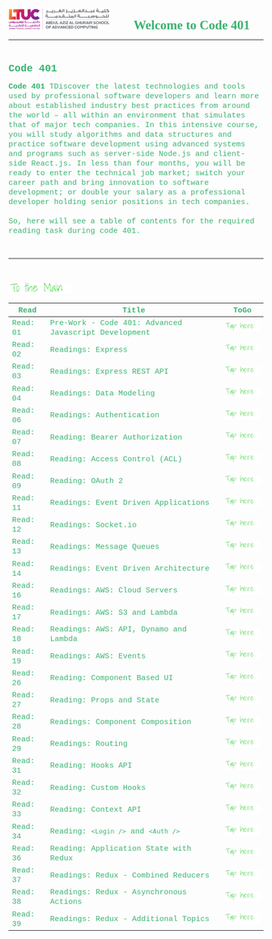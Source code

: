 <img src="../assets/logo.png"
 title="LTUC-Abdul Aziz Al Ghurair School of Advanced Computing" width="200" />  &nbsp;&nbsp;&nbsp;&nbsp;&nbsp;&nbsp;&nbsp;&nbsp;&nbsp;&nbsp; <span style="font-family:Papyrus; font-size:25px;color:rgb(60, 179, 113)">**Welcome to Code 401**</span>

---
<br>

<span style="font-family:Courier New; font-size:20px;color:rgb(60, 179, 113)"> **Code 401** </span>

<span style="font-family:Courier New; font-size:15px;color:rgb(60, 179, 113)">**Code 401**  TDiscover the latest technologies and tools used by professional software developers and learn more about established industry best practices from around the world – all within an environment that simulates that of major tech companies. In this intensive course, you will study algorithms and data structures and practice software development using advanced systems and programs such as server-side Node.js and client-side React.js. In less than four months, you will be ready to enter the technical job market; switch your career path and bring innovation to software development; or double your salary as a professional developer holding senior positions in tech companies.<br><br>
So, here will see a table of contents for the required reading task during code 401.</span>
<br>

<br>

---
<br>

[<img src="assets/main.gif">](README)
<br>

| <span style="font-family:Courier New; font-size:15px;color:rgb(60, 179, 113)"> **Read** </span> |  <span style="font-family:Courier New; font-size:15px;color:rgb(60, 179, 113)"> **Title** </span>  |   <span style="font-family:Courier New; font-size:15px;color:rgb(60, 179, 113)"> **ToGo** </span>  |
| ----------- | ----------- | ----------- |
| <span style="font-family:Courier New; font-size:15px;color:rgb(60, 179, 113)"> Read: 01 </span>      | <span style="font-family:Courier New; font-size:15px;color:rgb(60, 179, 113)">Pre-Work - Code 401: Advanced Javascript Development</span>       |[<img src="assets/taphere.gif">](class-01)|
| <span style="font-family:Courier New; font-size:15px;color:rgb(60, 179, 113)"> Read: 02 </span>      | <span style="font-family:Courier New; font-size:15px;color:rgb(60, 179, 113)">Readings: Express</span>       |[<img src="assets/taphere.gif">](class-02)|
| <span style="font-family:Courier New; font-size:15px;color:rgb(60, 179, 113)"> Read: 03 </span>      | <span style="font-family:Courier New; font-size:15px;color:rgb(60, 179, 113)">Readings: Express REST API</span>       |[<img src="assets/taphere.gif">](class-03)|
| <span style="font-family:Courier New; font-size:15px;color:rgb(60, 179, 113)"> Read: 04 </span>      | <span style="font-family:Courier New; font-size:15px;color:rgb(60, 179, 113)">Readings: Data Modeling</span>       |[<img src="assets/taphere.gif">](class-04)|
| <span style="font-family:Courier New; font-size:15px;color:rgb(60, 179, 113)"> Read: 06 </span>      | <span style="font-family:Courier New; font-size:15px;color:rgb(60, 179, 113)">Readings: Authentication</span>       |[<img src="assets/taphere.gif">](class-06)|
| <span style="font-family:Courier New; font-size:15px;color:rgb(60, 179, 113)"> Read: 07 </span>      | <span style="font-family:Courier New; font-size:15px;color:rgb(60, 179, 113)">Reading: Bearer Authorization</span>       |[<img src="assets/taphere.gif">](class-07)|
| <span style="font-family:Courier New; font-size:15px;color:rgb(60, 179, 113)"> Read: 08 </span>      | <span style="font-family:Courier New; font-size:15px;color:rgb(60, 179, 113)">Reading: Access Control (ACL)</span>       |[<img src="assets/taphere.gif">](class-08)|
| <span style="font-family:Courier New; font-size:15px;color:rgb(60, 179, 113)"> Read: 09 </span>      | <span style="font-family:Courier New; font-size:15px;color:rgb(60, 179, 113)">Reading: OAuth 2</span>       |[<img src="assets/taphere.gif">](class-09)|
| <span style="font-family:Courier New; font-size:15px;color:rgb(60, 179, 113)"> Read: 11 </span>      | <span style="font-family:Courier New; font-size:15px;color:rgb(60, 179, 113)">Readings: Event Driven Applications</span>       |[<img src="assets/taphere.gif">](class-11)|
| <span style="font-family:Courier New; font-size:15px;color:rgb(60, 179, 113)"> Read: 12 </span>      | <span style="font-family:Courier New; font-size:15px;color:rgb(60, 179, 113)">Readings: Socket.io</span>       |[<img src="assets/taphere.gif">](class-12)|
| <span style="font-family:Courier New; font-size:15px;color:rgb(60, 179, 113)"> Read: 13 </span>      | <span style="font-family:Courier New; font-size:15px;color:rgb(60, 179, 113)">Readings: Message Queues</span>       |[<img src="assets/taphere.gif">](class-13)|
| <span style="font-family:Courier New; font-size:15px;color:rgb(60, 179, 113)"> Read: 14 </span>      | <span style="font-family:Courier New; font-size:15px;color:rgb(60, 179, 113)">Readings: Event Driven Architecture</span>       |[<img src="assets/taphere.gif">](class-14)|
| <span style="font-family:Courier New; font-size:15px;color:rgb(60, 179, 113)"> Read: 16 </span>      | <span style="font-family:Courier New; font-size:15px;color:rgb(60, 179, 113)">Readings: AWS: Cloud Servers</span>       |[<img src="assets/taphere.gif">](class-16)|
| <span style="font-family:Courier New; font-size:15px;color:rgb(60, 179, 113)"> Read: 17 </span>      | <span style="font-family:Courier New; font-size:15px;color:rgb(60, 179, 113)">Readings: AWS: S3 and Lambda</span>       |[<img src="assets/taphere.gif">](class-17)|
| <span style="font-family:Courier New; font-size:15px;color:rgb(60, 179, 113)"> Read: 18 </span>      | <span style="font-family:Courier New; font-size:15px;color:rgb(60, 179, 113)">Readings: AWS: API, Dynamo and Lambda</span>       |[<img src="assets/taphere.gif">](class-18)|
| <span style="font-family:Courier New; font-size:15px;color:rgb(60, 179, 113)"> Read: 19 </span>      | <span style="font-family:Courier New; font-size:15px;color:rgb(60, 179, 113)">Readings: AWS: Events</span>       |[<img src="assets/taphere.gif">](class-19)|
| <span style="font-family:Courier New; font-size:15px;color:rgb(60, 179, 113)"> Read: 26 </span>      | <span style="font-family:Courier New; font-size:15px;color:rgb(60, 179, 113)">Reading: Component Based UI</span>       |[<img src="assets/taphere.gif">](class-26)|
| <span style="font-family:Courier New; font-size:15px;color:rgb(60, 179, 113)"> Read: 27 </span>      | <span style="font-family:Courier New; font-size:15px;color:rgb(60, 179, 113)">Reading: Props and State</span>       |[<img src="assets/taphere.gif">](class-27)|
| <span style="font-family:Courier New; font-size:15px;color:rgb(60, 179, 113)"> Read: 28 </span>      | <span style="font-family:Courier New; font-size:15px;color:rgb(60, 179, 113)">Readings: Component Composition</span>       |[<img src="assets/taphere.gif">](class-28)|
| <span style="font-family:Courier New; font-size:15px;color:rgb(60, 179, 113)"> Read: 29 </span>      | <span style="font-family:Courier New; font-size:15px;color:rgb(60, 179, 113)">Readings: Routing</span>       |[<img src="assets/taphere.gif">](class-29)|
| <span style="font-family:Courier New; font-size:15px;color:rgb(60, 179, 113)"> Read: 31 </span>      | <span style="font-family:Courier New; font-size:15px;color:rgb(60, 179, 113)">Reading: Hooks API</span>       |[<img src="assets/taphere.gif">](class-31)|
| <span style="font-family:Courier New; font-size:15px;color:rgb(60, 179, 113)"> Read: 32 </span>      | <span style="font-family:Courier New; font-size:15px;color:rgb(60, 179, 113)">Reading: Custom Hooks</span>       |[<img src="assets/taphere.gif">](class-32)|
| <span style="font-family:Courier New; font-size:15px;color:rgb(60, 179, 113)"> Read: 33 </span>      | <span style="font-family:Courier New; font-size:15px;color:rgb(60, 179, 113)">Reading: Context API</span>       |[<img src="assets/taphere.gif">](class-33)|
| <span style="font-family:Courier New; font-size:15px;color:rgb(60, 179, 113)"> Read: 34 </span>      | <span style="font-family:Courier New; font-size:15px;color:rgb(60, 179, 113)">Reading: `<Login />` and `<Auth />`</span>       |[<img src="assets/taphere.gif">](class-34)|
| <span style="font-family:Courier New; font-size:15px;color:rgb(60, 179, 113)"> Read: 36 </span>      | <span style="font-family:Courier New; font-size:15px;color:rgb(60, 179, 113)">Reading: Application State with Redux</span>       |[<img src="assets/taphere.gif">](class-36)|
| <span style="font-family:Courier New; font-size:15px;color:rgb(60, 179, 113)"> Read: 37 </span>      | <span style="font-family:Courier New; font-size:15px;color:rgb(60, 179, 113)">Readings: Redux - Combined Reducers</span>       |[<img src="assets/taphere.gif">](class-37)|
| <span style="font-family:Courier New; font-size:15px;color:rgb(60, 179, 113)"> Read: 38 </span>      | <span style="font-family:Courier New; font-size:15px;color:rgb(60, 179, 113)">Readings: Redux - Asynchronous Actions</span>       |[<img src="assets/taphere.gif">](class-38)|
| <span style="font-family:Courier New; font-size:15px;color:rgb(60, 179, 113)"> Read: 39 </span>      | <span style="font-family:Courier New; font-size:15px;color:rgb(60, 179, 113)">Readings: Redux - Additional Topics</span>       |[<img src="assets/taphere.gif">](class-39)|